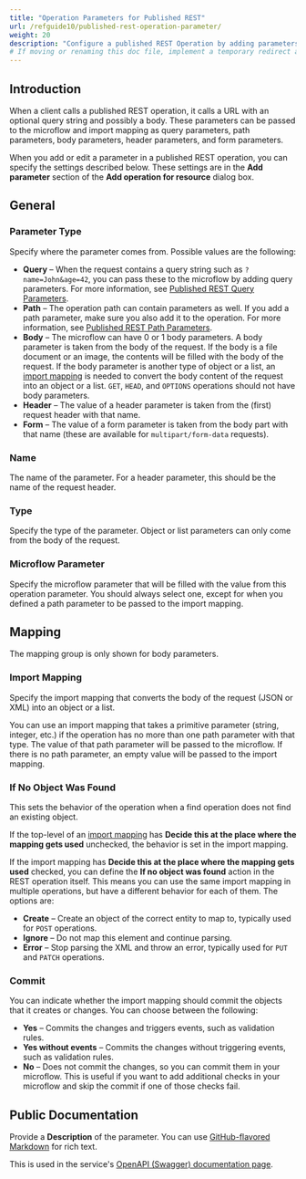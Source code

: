 ```yaml
---
title: "Operation Parameters for Published REST"
url: /refguide10/published-rest-operation-parameter/
weight: 20
description: "Configure a published REST Operation by adding parameters to an operation "
# If moving or renaming this doc file, implement a temporary redirect and let the respective team know they should update the URL in the product. See Mapping to Products for more details.
---
```


## Introduction

When a client calls a published REST operation, it calls a URL with an optional query string and possibly a body. These parameters can be passed to the microflow and import mapping as query parameters, path parameters, body parameters, header parameters, and form parameters.

When you add or edit a parameter in a published REST operation, you can specify the settings described below. These settings are in the **Add parameter** section of the **Add operation for resource** dialog box.

## General

### Parameter Type

Specify where the parameter comes from. Possible values are the following:

* **Query** – When the request contains a query string such as `?name=John&age=42`, you can pass these to the microflow by adding query parameters. For more information, see [Published REST Query Parameters](/refguide10/published-rest-query-parameters/).
* **Path** – The operation path can contain parameters as well. If you add a path parameter, make sure you also add it to the operation. For more information, see [Published REST Path Parameters](/refguide10/published-rest-path-parameters/).
* **Body** – The microflow can have 0 or 1 body parameters. A body parameter is taken from the body of the request. If the body is a file document or an image, the contents will be filled with the body of the request. If the body parameter is another type of object or a list, an [import mapping](/refguide10/import-mappings/) is needed to convert the body content of the request into an object or a list. `GET`, `HEAD`, and `OPTIONS` operations should not have body parameters.
* **Header** – The value of a header parameter is taken from the (first) request header with that name.
* **Form** – The value of a form parameter is taken from the body part with that name (these are available for `multipart/form-data` requests).

### Name

The name of the parameter. For a header parameter, this should be the name of the request header.

### Type

Specify the type of the parameter. Object or list parameters can only come from the body of the request.

### Microflow Parameter

Specify the microflow parameter that will be filled with the value from this operation parameter. You should always select one, except for when you defined a path parameter to be passed to the import mapping.

## Mapping

The mapping group is only shown for body parameters.

### Import Mapping

Specify the import mapping that converts the body of the request (JSON or XML) into an object or a list.

You can use an import mapping that takes a primitive parameter (string, integer, etc.) if the operation has no more than one path parameter with that type. The value of that path parameter will be passed to the microflow. If there is no path parameter, an empty value will be passed to the import mapping.

### If No Object Was Found

This sets the behavior of the operation when a find operation does not find an existing object.

If the top-level of an [import mapping](/refguide10/import-mappings/) has **Decide this at the place where the mapping gets used** unchecked, the behavior is set in the import mapping.

If the import mapping has **Decide this at the place where the mapping gets used** checked, you can define the **If no object was found** action in the REST operation itself. This means you can use the same import mapping in multiple operations, but have a different behavior for each of them. The options are:

* **Create** – Create an object of the correct entity to map to, typically used for `POST` operations.
* **Ignore** – Do not map this element and continue parsing.
* **Error** – Stop parsing the XML and throw an error, typically used for `PUT` and `PATCH` operations.

### Commit

You can indicate whether the import mapping should commit the objects that it creates or changes. You can choose between the following:

* **Yes** – Commits the changes and triggers events, such as validation rules.
* **Yes without events** – Commits the changes without triggering events, such as validation rules.
* **No** – Does not commit the changes, so you can commit them in your microflow. This is useful if you want to add additional checks in your microflow and skip the commit if one of those checks fail.

## Public Documentation

Provide a **Description** of the parameter. You can use [GitHub-flavored Markdown](/refguide10/gfm-syntax/) for rich text.

This is used in the service's [OpenAPI (Swagger) documentation page](/refguide10/published-rest-services/#interactive-documentation).
